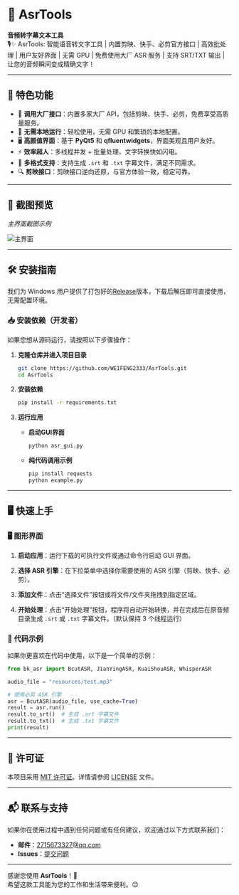 # 🎤 AsrTools

**音频转字幕文本工具**  
🎙️✨ AsrTools: 智能语音转文字工具 | 内置剪映、快手、必剪官方接口 | 高效批处理 | 用户友好界面 | 无需 GPU | 免费使用大厂 ASR 服务 | 支持 SRT/TXT 输出 | 让您的音频瞬间变成精确文字！

---

## 🌟 **特色功能**

- 💸 **调用大厂接口**：内置多家大厂 API，包括剪映、快手、必剪，免费享受高质量服务。
- 🚀 **无需本地运行**：轻松使用，无需 GPU 和繁琐的本地配置。
- 🖥️ **高颜值界面**：基于 **PyQt5** 和 **qfluentwidgets**，界面美观且用户友好。
- ⚡ **效率超人**：多线程并发 + 批量处理，文字转换快如闪电。
- 📄 **多格式支持**：支持生成 `.srt` 和 `.txt` 字幕文件，满足不同需求。
- 🔍 **剪映接口**：剪映接口逆向还原，与官方体验一致，稳定可靠。

---

## 📸 **截图预览**

*主界面截图示例*

![主界面](https://github.com/WEIFENG2333/AsrTools/blob/main/resources/main_window.png)

---

## 🛠️ **安装指南**

我们为 Windows 用户提供了打包好的[Release](https://github.com/WEIFENG2333/AsrTools/releases)版本，下载后解压即可直接使用，无需配置环境。

### 📥 安装依赖（开发者）

如果您想从源码运行，请按照以下步骤操作：

1. **克隆仓库并进入项目目录**

    ```bash
    git clone https://github.com/WEIFENG2333/AsrTools.git
    cd AsrTools
    ```

2. **安装依赖**

    ```bash
    pip install -r requirements.txt
    ```

3. **运行应用**

    - **启动GUI界面**

        ```bash
        python asr_gui.py
        ```

    - **纯代码调用示例**

        ```bash
        pip install requests
        python example.py
        ```

---

## 🖥️ **快速上手**

### 🖥️ **图形界面**

1. **启动应用**：运行下载的可执行文件或通过命令行启动 GUI 界面。

2. **选择 ASR 引擎**：在下拉菜单中选择你需要使用的 ASR 引擎（剪映、快手、必剪）。

3. **添加文件**：点击“选择文件”按钮或将文件/文件夹拖拽到指定区域。

4. **开始处理**：点击“开始处理”按钮，程序将自动开始转换，并在完成后在原音频目录生成 `.srt` 或 `.txt` 字幕文件。（默认保持 3 个线程运行）

### 📄 **代码示例**

如果你更喜欢在代码中使用，以下是一个简单的示例：

```python
from bk_asr import BcutASR, JianYingASR, KuaiShouASR, WhisperASR

audio_file = "resources/test.mp3"

# 使用必剪 ASR 引擎
asr = BcutASR(audio_file, use_cache=True)
result = asr.run()
result.to_srt()  # 生成 .srt 字幕文件
result.to_txt()  # 生成 .txt 字幕文件
print(result)
```

---

## 📄 **许可证**

本项目采用 [MIT 许可证](https://opensource.org/licenses/MIT)。详情请参阅 [LICENSE](https://github.com/WEIFENG2333/AsrTools/blob/main/LICENSE) 文件。

---

## 📬 **联系与支持**

如果你在使用过程中遇到任何问题或有任何建议，欢迎通过以下方式联系我们：

- **邮件**：2715673327@qq.com
- **Issues**：[提交问题](https://github.com/WEIFENG2333/AsrTools/issues)

---

感谢您使用 **AsrTools**！🎉  
希望这款工具能为您的工作和生活带来便利。😊
